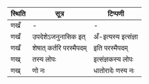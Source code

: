 | स्थिति | सूत्र | टिप्पणी |
| ----- | ------- | ------ |
| णखँ | - | - |
| णखँ | उपदेशेऽजनुनासिक इत् | अँ-इत्यस्य इत्संज्ञा |
| णखँ | शेषात् कर्तरि परस्मैपदम् | इति परस्मैपदम् |
| णख् | तस्य लोपः | इत्संज्ञकस्य लोपः |
| णख् | णो नः | धातोरादेः णस्य नः |
